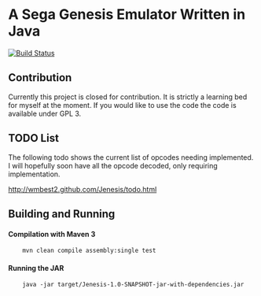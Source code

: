 A Sega Genesis Emulator Written in Java
======

[![Build Status](https://secure.travis-ci.org/wmbest2/Jenesis.png?branch=master)](http://travis-ci.org/wmbest2/Jenesis)


## Contribution

Currently this project is closed for contribution.  It is strictly a learning bed for myself at the moment.  If you would like to use the code the code is available under GPL 3.

## TODO List

The following todo shows the current list of opcodes needing implemented.  I will hopefully soon have all the opcode decoded, only requiring implementation.

http://wmbest2.github.com/Jenesis/todo.html

## Building and Running

#### Compilation with Maven 3

        mvn clean compile assembly:single test

#### Running the JAR

        java -jar target/Jenesis-1.0-SNAPSHOT-jar-with-dependencies.jar
